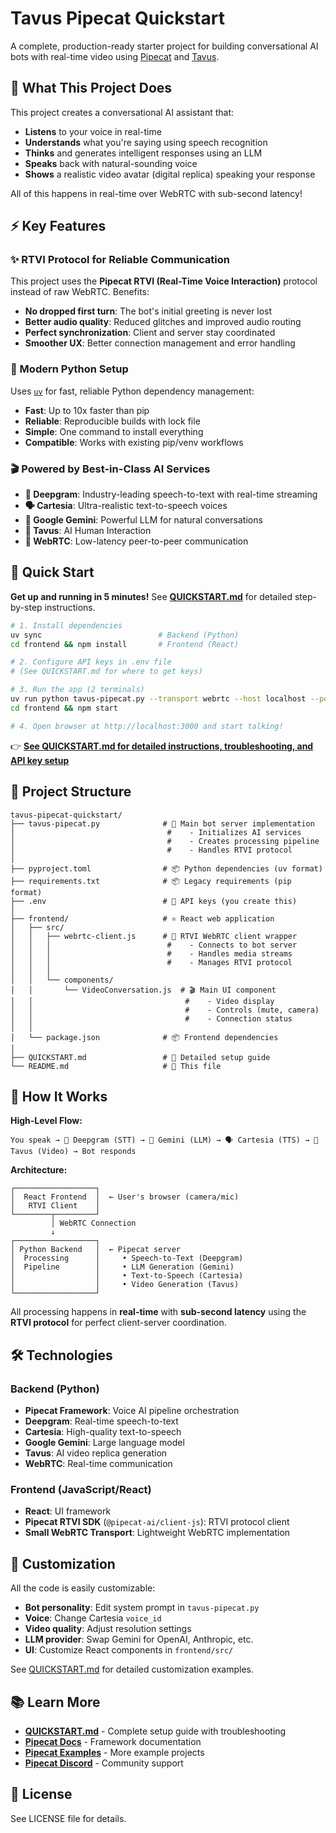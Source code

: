 # Tavus Pipecat Quickstart

A complete, production-ready starter project for building conversational AI bots with real-time video using [Pipecat](https://github.com/pipecat-ai/pipecat) and [Tavus](https://www.tavus.io/).

## 🎥 What This Project Does

This project creates a conversational AI assistant that:
- **Listens** to your voice in real-time
- **Understands** what you're saying using speech recognition
- **Thinks** and generates intelligent responses using an LLM
- **Speaks** back with natural-sounding voice
- **Shows** a realistic video avatar (digital replica) speaking your response

All of this happens in real-time over WebRTC with sub-second latency!

## ⚡ Key Features

### ✨ RTVI Protocol for Reliable Communication
This project uses the **Pipecat RTVI (Real-Time Voice Interaction)** protocol instead of raw WebRTC. Benefits:

- **No dropped first turn**: The bot's initial greeting is never lost
- **Better audio quality**: Reduced glitches and improved audio routing
- **Perfect synchronization**: Client and server stay coordinated
- **Smoother UX**: Better connection management and error handling

### 🚀 Modern Python Setup
Uses [`uv`](https://docs.astral.sh/uv/) for fast, reliable Python dependency management:

- **Fast**: Up to 10x faster than pip
- **Reliable**: Reproducible builds with lock file
- **Simple**: One command to install everything
- **Compatible**: Works with existing pip/venv workflows

### 🎬 Powered by Best-in-Class AI Services

- **🎤 Deepgram**: Industry-leading speech-to-text with real-time streaming
- **🗣️ Cartesia**: Ultra-realistic text-to-speech voices
- **🧠 Google Gemini**: Powerful LLM for natural conversations
- **🎥 Tavus**: AI Human Interaction
- **📡 WebRTC**: Low-latency peer-to-peer communication

## 🚀 Quick Start

**Get up and running in 5 minutes!** See **[QUICKSTART.md](QUICKSTART.md)** for detailed step-by-step instructions.

```bash
# 1. Install dependencies
uv sync                          # Backend (Python)
cd frontend && npm install       # Frontend (React)

# 2. Configure API keys in .env file
# (See QUICKSTART.md for where to get keys)

# 3. Run the app (2 terminals)
uv run python tavus-pipecat.py --transport webrtc --host localhost --port 8080
cd frontend && npm start

# 4. Open browser at http://localhost:3000 and start talking!
```

👉 **[See QUICKSTART.md for detailed instructions, troubleshooting, and API key setup](QUICKSTART.md)**

## 📁 Project Structure

```
tavus-pipecat-quickstart/
├── tavus-pipecat.py              # 🤖 Main bot server implementation
│                                  #    - Initializes AI services
│                                  #    - Creates processing pipeline
│                                  #    - Handles RTVI protocol
│
├── pyproject.toml                # 📦 Python dependencies (uv format)
├── requirements.txt              # 📦 Legacy requirements (pip format)
├── .env                          # 🔑 API keys (you create this)
│
├── frontend/                     # ⚛️ React web application
│   ├── src/
│   │   ├── webrtc-client.js      # 📡 RTVI WebRTC client wrapper
│   │   │                          #    - Connects to bot server
│   │   │                          #    - Handles media streams
│   │   │                          #    - Manages RTVI protocol
│   │   │
│   │   └── components/
│   │       └── VideoConversation.js  # 🎬 Main UI component
│   │                                  #    - Video display
│   │                                  #    - Controls (mute, camera)
│   │                                  #    - Connection status
│   │
│   └── package.json              # 📦 Frontend dependencies
│
├── QUICKSTART.md                 # 📖 Detailed setup guide
└── README.md                     # 📖 This file
```

## 🔧 How It Works

**High-Level Flow:**

```
You speak → 🎤 Deepgram (STT) → 🧠 Gemini (LLM) → 🗣️ Cartesia (TTS) → 🎥 Tavus (Video) → Bot responds
```

**Architecture:**

```
┌──────────────────┐
│  React Frontend  │  ← User's browser (camera/mic)
│   RTVI Client    │
└────────┬─────────┘
         │ WebRTC Connection
         ↓
┌──────────────────┐
│ Python Backend   │  ← Pipecat server
│  Processing      │     • Speech-to-Text (Deepgram)
│  Pipeline        │     • LLM Generation (Gemini)
│                  │     • Text-to-Speech (Cartesia)
│                  │     • Video Generation (Tavus)
└──────────────────┘
```

All processing happens in **real-time** with **sub-second latency** using the **RTVI protocol** for perfect client-server coordination.

## 🛠️ Technologies

### Backend (Python)
- **Pipecat Framework**: Voice AI pipeline orchestration
- **Deepgram**: Real-time speech-to-text
- **Cartesia**: High-quality text-to-speech
- **Google Gemini**: Large language model
- **Tavus**: AI video replica generation
- **WebRTC**: Real-time communication

### Frontend (JavaScript/React)
- **React**: UI framework
- **Pipecat RTVI SDK** (`@pipecat-ai/client-js`): RTVI protocol client
- **Small WebRTC Transport**: Lightweight WebRTC implementation

## 🎨 Customization

All the code is easily customizable:

- **Bot personality**: Edit system prompt in `tavus-pipecat.py`
- **Voice**: Change Cartesia `voice_id`
- **Video quality**: Adjust resolution settings
- **LLM provider**: Swap Gemini for OpenAI, Anthropic, etc.
- **UI**: Customize React components in `frontend/src/`

See [QUICKSTART.md](QUICKSTART.md#next-steps) for detailed customization examples.

## 📚 Learn More

- **[QUICKSTART.md](QUICKSTART.md)** - Complete setup guide with troubleshooting
- **[Pipecat Docs](https://docs.pipecat.ai/)** - Framework documentation
- **[Pipecat Examples](https://github.com/pipecat-ai/pipecat-examples)** - More example projects
- **[Pipecat Discord](https://discord.gg/pipecat)** - Community support

## 📄 License

See LICENSE file for details.
